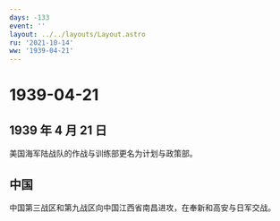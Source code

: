 ```yaml
---
days: -133
event: ''
layout: ../../layouts/Layout.astro
ru: '2021-10-14'
ww: '1939-04-21'
---
```


# 1939-04-21

## 1939 年 4 月 21 日

美国海军陆战队的作战与训练部更名为计划与政策部。

## 中国

中国第三战区和第九战区向中国江西省南昌进攻，在奉新和高安与日军交战。